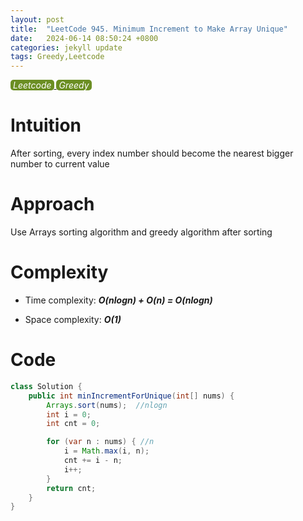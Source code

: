 ```yaml
---
layout: post
title:  "LeetCode 945. Minimum Increment to Make Array Unique"
date:   2024-06-14 08:50:24 +0800
categories: jekyll update
tags: Greedy,Leetcode
---
```

<html>
<style>
    .tag-style {
        background-color: olivedrab;
        border-radius: 5px;
        padding-left: 4px;
        padding-right: 4px;
        display: inline-block;
        color: white;
        cursor: pointer;
    }
</style>
<body>
<a href="/tags/">
    <div class="tag-style"><i>Leetcode</i></div>
</a>
<a href="/tags/">
    <div class="tag-style"><i>Greedy</i></div>
</a>
<div markdown="block" style="margin-top: 10px">
    
# Intuition
After sorting, every index number should become the nearest bigger number to current value

# Approach
Use Arrays sorting algorithm and greedy algorithm after sorting

# Complexity
- Time complexity: ***O(nlogn) + O(n) = O(nlogn)***

- Space complexity: ***O(1)***

# Code
```java
class Solution {
    public int minIncrementForUnique(int[] nums) {
        Arrays.sort(nums);  //nlogn
        int i = 0;
        int cnt = 0;

        for (var n : nums) { //n
            i = Math.max(i, n);
            cnt += i - n;
            i++;
        }
        return cnt;
    }
}
```

</div>
</body>
</html>
